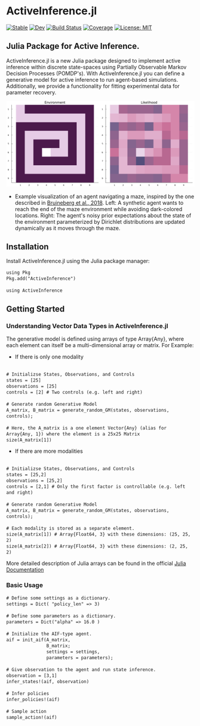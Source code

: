 # ActiveInference.jl

[![Stable](https://img.shields.io/badge/docs-stable-blue.svg)](https://samuelnehrer02.github.io/ActiveInference.jl/stable/)
[![Dev](https://img.shields.io/badge/docs-dev-blue.svg)](https://samuelnehrer02.github.io/ActiveInference.jl/dev/)
[![Build Status](https://github.com/samuelnehrer02/ActiveInference.jl/actions/workflows/CI.yml/badge.svg?branch=master)](https://github.com/samuelnehrer02/ActiveInference.jl/actions/workflows/CI.yml?query=branch%3Amaster)
[![Coverage](https://codecov.io/gh/samuelnehrer02/ActiveInference.jl/branch/master/graph/badge.svg)](https://codecov.io/gh/samuelnehrer02/ActiveInference.jl)
[![License: MIT](https://img.shields.io/badge/License-MIT-yellow.svg)](https://opensource.org/licenses/MIT)

## Julia Package for Active Inference.
ActiveInference.jl is a new Julia package designed to implement active inference within discrete state-spaces using Partially Observable Markov Decision Processes (POMDP's). With ActiveInference.jl you can define a generative model for active inference to run agent-based simulations. Additionally, we provide a functionality for fitting experimental data for parameter recovery. 

![Maze Animation](.github/animation_maze.gif)
* Example visualization of an agent navigating a maze, inspired by the one described in [Bruineberg et al., 2018](https://www.sciencedirect.com/science/article/pii/S0022519318303151?via%3Dihub).
Left: A synthetic agent wants to reach the end of the maze environment while avoiding dark-colored locations.
Right: The agent's noisy prior expectations about the state of the environment parameterized by Dirichlet distributions are updated dynamically as it moves through the maze.

## Installation
Install ActiveInference.jl using the Julia package manager:
````@example Introduction
using Pkg
Pkg.add("ActiveInference")

using ActiveInference
````


## Getting Started 

### Understanding Vector Data Types in ActiveInference.jl
The generative model is defined using arrays of type Array{Any}, where each element can itself be a multi-dimensional array or matrix. For Example: 

* If there is only one modality
````@example Introduction

# Initializse States, Observations, and Controls
states = [25]
observations = [25]
controls = [2] # Two controls (e.g. left and right)

# Generate random Generative Model 
A_matrix, B_matrix = generate_random_GM(states, observations, controls);

# Here, the A_matrix is a one element Vector{Any} (alias for Array{Any, 1}) where the element is a 25x25 Matrix
size(A_matrix[1]) 

````

* If there are more modalities
````@example Introduction

# Initializse States, Observations, and Controls
states = [25,2] 
observations = [25,2]
controls = [2,1] # Only the first factor is controllable (e.g. left and right)

# Generate random Generative Model 
A_matrix, B_matrix = generate_random_GM(states, observations, controls);

# Each modality is stored as a separate element.
size(A_matrix[1]) # Array{Float64, 3} with these dimensions: (25, 25, 2)
size(A_matrix[2]) # Array{Float64, 3} with these dimensions: (2, 25, 2)

````
More detailed description of Julia arrays can be found in the official [Julia Documentation](https://docs.julialang.org/en/v1/base/arrays/)

### Basic Usage 

````@example Introduction
# Define some settings as a dictionary.
settings = Dict( "policy_len" => 3)

# Define some parameters as a dictionary.
parameters = Dict("alpha" => 16.0 )

# Initialize the AIF-type agent.
aif = init_aif(A_matrix,
               B_matrix;
               settings = settings,
               parameters = parameters);

# Give observation to the agent and run state inference.
observation = [3,1]
infer_states!(aif, observation)

# Infer policies 
infer_policies!(aif)

# Sample action
sample_action!(aif)

````